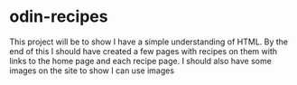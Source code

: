 # odin-recipes
This project will be to show I have a simple understanding of HTML. 
By the end of this I should have created a few pages with recipes on them with links to the home page and each recipe page. I should also have some images on the site to show I can use images